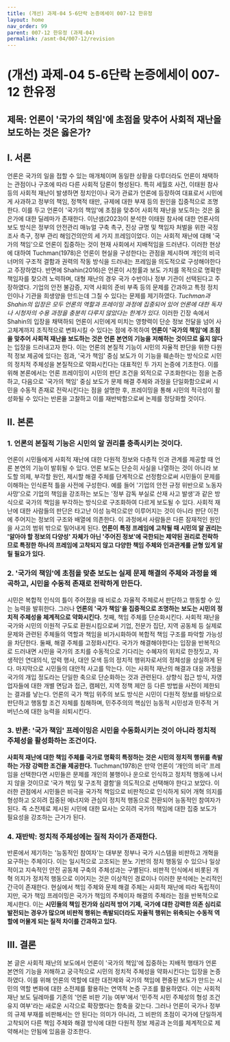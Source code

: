 ```yaml
---
title: (개선) 과제-04 5-6단락 논증에세이 007-12 한유정
layout: home
nav_order: 99
parent: 007-12 한유정 (과제-04)
permalink: /asmt-04/007-12/revision
---
```


# (개선) 과제-04 5-6단락 논증에세이 007-12 한유정 

## 제목: 언론이 '국가의 책임'에 초점을 맞추어 사회적 재난을 보도하는 것은 옳은가?  

## I. 서론

언론은 국가의 일을 접할 수 있는 매개체이며 동일한 상황을 다루더라도 언론이 채택하는 관점이나 구조에 따라 다른 사회적 담론이 형성된다. 특히 세월호 사건, 이태원 참사 등의 사회적 재난이 발생하면 정치인이나 국가 관료가 언론에 등장하여 대표로서 시민에게 사과하고 정부의 책임, 정책적 태만, 규제에 대한 부재 등의 원인을 집중적으로 조명한다. 이를 두고 언론이 '국가의 책임'에 초점을 맞추어 사회적 재난을 보도하는 것은 옳은가에 대한 딜레마가 존재한다. 이난샘(2023)이 분석한 이태원 참사에 대한 언론사의 보도 방식은 정부의 안전관리 매뉴얼 구축 촉구, 진상 규명 및 책임자 처벌을 위한 국정조사 촉구, 정부 관리 해임건의안의 세 가지 프레임이었다. 이는 사회적 재난에 대해 '국가의 책임'으로 언론이 집중하는 것이 현재 사회에서 지배적임을 드러낸다. 이러한 현상에 대하여 Tuchman(1978)은 언론이 현실을 구성한다는 관점을 제시하며 개인의 비극 너머의 구조적 결함과 권력의 작동 방식을 드러내는 프레임을 의도적으로 구성해야한다고 주장하였다. 반면에 Shahin(2016)은 언론이 시청률과 보도 가치를 목적으로 명확한 책임자를 찾으려 노력하며, 대형 재난의 경우 국가 수반이나 정부 기관이 선택된다고 주장하였다. 기업의 안전 불감증, 지역 사회의 준비 부족 등의 문제를 간과하고 특정 정치인이나 기관을 희생양을 만드는데 그칠 수 있다는 문제를 제기하였다. _Tuchman과 Shahin의 입장은 모두 언론의 역할과 프레이밍 과정에 집중되어 있어 언론에 대한 독자나 시청자의 수용 과정을 충분히 다루지 않았다는 한계가 있다._ 이러한 긴장 속에서 Shahin의 입장을 채택하되 언론이 시민에게 미치는 영향력이 단순 정보 전달을 넘어 사고체계까지 조직적으로 변화시킬 수 있다는 점에 주목하여 **언론이 '국가의 책임'에 초점을 맞추어 사회적 재난을 보도하는 것은 언론 본연의 기능을 저해하는 것이므로 옳지 않다**는 입장을 드러내고자 한다. 이는 언론의 본질적 기능이 시민의 자율적 판단을 위한 다원적 정보 제공에 있다는 점과, '국가 책임' 중심 보도가 이 기능을 훼손하는 방식으로 시민의 정치적 주체성을 본질적으로 약화시킨다는 대표적인 두 가지 논증에 기초한다. 이를 위해 본론에서는 언론 프레이밍이 시민의 판단 조건을 외적으로 구조화한다는 점을 논증하고, 다음으로 '국가의 책임' 중심 보도가 문제 해결 주체와 과정을 단일화함으로써 시민을 수동적 존재로 전락시킨다는 점을 설명한 후, 프레이밍을 통해 시민의 적극성이 활성화될 수 있다는 반론을 고찰하고 이를 재반박함으로써 논제를 정당화할 것이다.  

## II. 본론

### 1. 언론의 본질적 기능은 시민의 알 권리를 충족시키는 것이다.  

언론이 시민들에게 사회적 재난에 대한 다원적 정보와 다층적 인과 관계를 제공할 때 언론 본연의 기능이 발휘될 수 있다. 언론 보도는 단순히 사실을 나열하는 것이 아니라 보도할 의제, 부각할 원인, 제시할 해결 주체를 단계적으로 선정함으로써 시민들이 문제를 이해하는 인식론적 틀을 사전에 구성한다. 예를 들어 '기업의 안전 규정 위반으로 노동자 사망'으로 기업의 책임을 강조하는 보도는 '정부 감독 부실로 산재 사고 발생'과 같은 방식으로 국가의 책임을 부각하는 방식으로 구조화하여 다르게 보도될 수 있다. 사회적 재난에 대한 사람들의 판단은 타고난 이성 능력으로만 이루어지는 것이 아니라 판단 이전에 주어지는 정보의 구조와 배열에 의존한다. 이 과정에서 사람들은 다른 잠재적인 원인을 사고의 범위 밖으로 밀어내게 된다. **언론이 특정 프레임에 고착될 때 시민의 알 권리는 '알아야 할 정보의 다양성' 자체가 아닌 '주어진 정보'에 국한되는 제약된 권리로 전락하므로 특정한 하나의 프레임에 고착되지 않고 다양한 책임 주체와 인과관계를 균형 있게 알릴 필요가 있다.**  

### 2. '국가의 책임'에 초점을 맞춘 보도는 실제 문제 해결의 주체와 과정을 왜곡하고, 시민을 수동적 존재로 전락하게 만든다.  

시민은 복합적 인식의 틀이 주어졌을 때 비로소 자율적 주체로서 판단하고 행동할 수 있는 능력을 발휘한다. 그러나 **언론의 '국가 책임'을 집중적으로 조명하는 보도는 시민의 정치적 주체성을 체계적으로 약화시킨다.** 첫째, 책임 주체를 단순화시킨다. 사회적 재난을 국가와 시민의 이원적 구도로 환원시킴으로써 기업, 전문가 집단, 지역 공동체 등 실제로 문제와 관련된 주체들의 역할과 책임을 비가시화하여 복합적 책임 구조를 파악할 가능성을 차단한다. 둘째, 해결 주체를 고정화시킨다. 국가가 해결해야한다는 입장을 반복적으로 드러내면 시민을 국가의 조치를 수동적으로 기다리는 수혜자의 위치로 한정짓고, 자생적인 연대의식, 압력 행사, 대안 모색 등의 정치적 행위자로서의 정체성을 상실하게 된다. 마지막으로 시민들의 대안적 사고를 막는다. 이는 사회적 재난의 해결과 대응 과정을 국가의 개입 정도라는 단일한 축으로 단순화하는 것과 관련된다. 상향식 접근 방식, 자영업자들에 대한 개별 면담과 접근, 캠페인, 지역 정책 제안 등 다른 방법을 사전이 제한되는 결과를 낳는다. 언론의 국가 책임 위주의 보도 방식은 시민이 다원적 정보를 바탕으로 판단하고 행동할 조건 자체를 침해하며, 민주주의의 핵심인 능동적 시민성과 민주적 거버넌스에 대한 능력을 쇠퇴시킨다.  

### 3. 반론: '국가 책임' 프레이밍은 시민을 수동화시키는 것이 아니라 정치적 주체성을 활성화하는 조건이다.  
**사회적 재난에 대한 책임 주체를 국가로 명확히 특정하는 것은 시민의 정치적 행위를 촉발하는 가장 강력한 조건을 제공한다.** Tuchman(1978)은 만약 언론이 ‘개인의 비극’ 프레임을 선택한다면 시민들은 문제를 개인의 불행이나 운으로 인식하고 정치적 행동에 나서지 않을 것이므로 ‘국가 책임 및 구조적 결함’을 의도적으로 선택해야 한다고 보았다. 이러한 관점에서 시민들은 비극을 국가적 책임으로 비판적으로 인식하게 되어 개혁 의지를 형성하고 오히려 집중된 에너지와 관심이 정치적 행동으로 전환되어 능동적인 참여자가 된다. 즉 소전제로 제시된 시민에 대한 묘사는 오히려 국가의 책임에 대한 집중 보도가 필요성을 강조하는 근거가 된다.  

### 4. 재반박: 정치적 주체성에는 질적 차이가 존재한다.  

반론에서 제기하는 '능동적인 참여자'는 대부분 정부나 국가 시스템을 비판하고 개혁을 요구하는 주체이다. 이는 일시적으로 고조되는 분노 기반의 정치 행동일 수 있으나 일상적이고 지속적인 안전 공동체 구축의 주체성과는 구별된다. 비판적 인식에서 비롯된 개혁 의지가 정치적 행동으로 이어지는 것은 이상적인 경로이나 이러한 분석에는 논리적인 간극이 존재한다. 현실에서 책임 주체와 문제 해결 주체는 사회적 재난에 따라 독립적이지만, 국가 책임 프레이밍은 국가가 책임의 주체이자 해결의 주체라는 점을 반복적으로 제시한다. 이는 **시민들의 책임 전가와 심리적 방어 기제, 국가에 대한 강력한 의존 심리로 발전되는 경우가 많으며 비판적 행위는 촉발되더라도 자율적 행위는 위축되는 수동적 역할에 머물게 되는 질적 차이를 간과하고 있다.**  

## III. 결론

본 글은 사회적 재난의 보도에서 언론이 '국가의 책임'에 집중하는 지배적 행태가 언론 본연의 기능을 저해하고 궁극적으로 시민의 정치적 주체성을 약화시킨다는 입장을 논증하였다. 이를 위해 언론의 역할에 대한 대전제와 국가의 책임에 편중된 보도가 만드는 시민의 역할 변화에 대한 소전제를 활용하는 연역적 논증 구조를 활용하였다. 이는 사회적 재난 보도 딜레마를 기존의 '언론 비판 기능 여부'에서 '민주적 시민 주체성의 형성 조건 유지 여부'라는 새로운 시각으로 확장했다는 함축을 갖는다. 그러나 언론이 국가나 정부의 규제 부재를 비판해서는 안 된다는 의미가 아니라, 그 비판의 초점이 국가에 단일하게 고착되어 다른 책임 주체와 해결 방식에 대한 다원적 정보 제공과 논의를 체계적으로 제약해서는 안됨에 있음을 강조한다.  